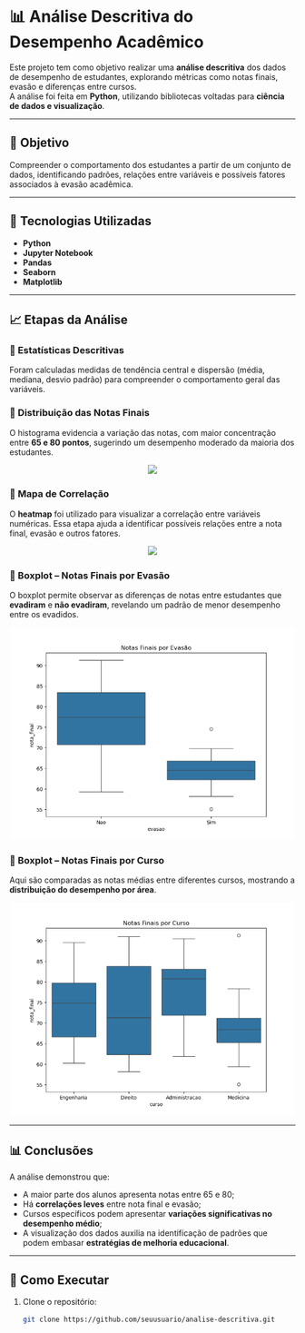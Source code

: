 # 📊 Análise Descritiva do Desempenho Acadêmico

Este projeto tem como objetivo realizar uma **análise descritiva** dos dados de desempenho de estudantes, explorando métricas como notas finais, evasão e diferenças entre cursos.  
A análise foi feita em **Python**, utilizando bibliotecas voltadas para **ciência de dados e visualização**.

---

## 🧠 Objetivo
Compreender o comportamento dos estudantes a partir de um conjunto de dados, identificando padrões, relações entre variáveis e possíveis fatores associados à evasão acadêmica.

---

## 🧰 Tecnologias Utilizadas
- **Python**
- **Jupyter Notebook**
- **Pandas**
- **Seaborn**
- **Matplotlib**

---

## 📈 Etapas da Análise

### 🔹 Estatísticas Descritivas
Foram calculadas medidas de tendência central e dispersão (média, mediana, desvio padrão) para compreender o comportamento geral das variáveis.

### 🔹 Distribuição das Notas Finais
O histograma evidencia a variação das notas, com maior concentração entre **65 e 80 pontos**, sugerindo um desempenho moderado da maioria dos estudantes.

<p align="center">
  <img src="imagens/grafico_notas_finais.png" width="500">
</p>

### 🔹 Mapa de Correlação
O **heatmap** foi utilizado para visualizar a correlação entre variáveis numéricas. Essa etapa ajuda a identificar possíveis relações entre a nota final, evasão e outros fatores.

<p align="center">
  <img src="C:/Users/amand/Downloads/analise descritiva/mapa_correlacao.png" width="500">
</p>

### 🔹 Boxplot – Notas Finais por Evasão
O boxplot permite observar as diferenças de notas entre estudantes que **evadiram** e **não evadiram**, revelando um padrão de menor desempenho entre os evadidos.

<p align="center">
  <img src="boxplot_evasao.png" width="500">
</p>

### 🔹 Boxplot – Notas Finais por Curso
Aqui são comparadas as notas médias entre diferentes cursos, mostrando a **distribuição do desempenho por área**.

<p align="center">
  <img src="boxplot_curso.png" width="500">
</p>

---

## 📊 Conclusões
A análise demonstrou que:
- A maior parte dos alunos apresenta notas entre 65 e 80;
- Há **correlações leves** entre nota final e evasão;
- Cursos específicos podem apresentar **variações significativas no desempenho médio**;
- A visualização dos dados auxilia na identificação de padrões que podem embasar **estratégias de melhoria educacional**.

---

## 🚀 Como Executar

1. Clone o repositório:
   ```bash
   git clone https://github.com/seuusuario/analise-descritiva.git


